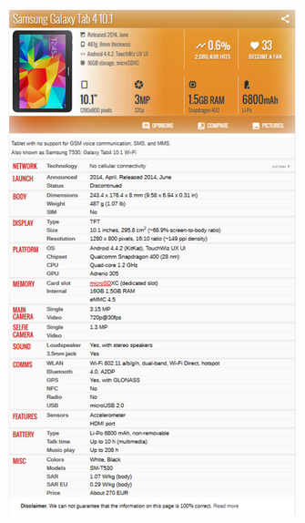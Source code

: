 <div align="Center"><img src="https://raw.githubusercontent.com/WOWZON3/SM-T530/main/Docs/Images/Samsung-Galaxy-Tab-4-10.1.png"></img></div>

